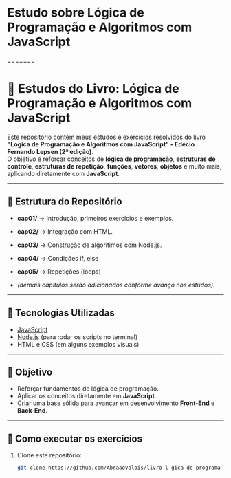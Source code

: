 
# Estudo sobre Lógica de Programação e Algoritmos com JavaScript
=======
# 📘 Estudos do Livro: Lógica de Programação e Algoritmos com JavaScript

Este repositório contém meus estudos e exercícios resolvidos do livro **"Lógica de Programação e Algoritmos com JavaScript" - Edécio Fernando Lepsen (2ª edição)**.  
O objetivo é reforçar conceitos de **lógica de programação**, **estruturas de controle**, **estruturas de repetição**, **funções**, **vetores**, **objetos** e muito mais, aplicando diretamente com **JavaScript**.

---

## 📂 Estrutura do Repositório

- **cap01/** → Introdução, primeiros exercícios e exemplos.  
- **cap02/** → Integração com HTML.
- **cap03/** → Construção de algoritimos com Node.js.
- **cap04/** → Condições if, else
- **cap05/** → Repetições (loops)
  
- *(demais capítulos serão adicionados conforme avanço nos estudos).*

---

## 🚀 Tecnologias Utilizadas

- [JavaScript](https://developer.mozilla.org/pt-BR/docs/Web/JavaScript)  
- [Node.js](https://nodejs.org/) (para rodar os scripts no terminal)  
- HTML e CSS (em alguns exemplos visuais)

---

## 🎯 Objetivo

- Reforçar fundamentos de lógica de programação.  
- Aplicar os conceitos diretamente em **JavaScript**.  
- Criar uma base sólida para avançar em desenvolvimento **Front-End** e **Back-End**.  

---

## 📌 Como executar os exercícios

1. Clone este repositório:
   ```bash
   git clone https://github.com/AbraaoValois/livro-l-gica-de-programa-o-javascript.git


